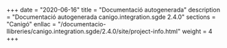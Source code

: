 +++
date        = "2020-06-16"
title       = "Documentació autogenerada"
description = "Documentació autogenerada canigo.integration.sgde 2.4.0"
sections    = "Canigó"
enllac		= "/documentacio-llibreries/canigo.integration.sgde/2.4.0/site/project-info.html"
weight      = 4
+++
